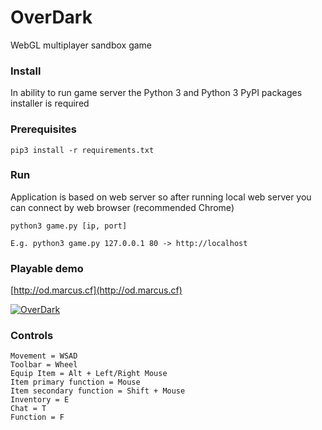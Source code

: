 # OverDark
WebGL multiplayer sandbox game

### Install
In ability to run game server the Python 3 and Python 3 PyPI packages installer is required

### Prerequisites
```
pip3 install -r requirements.txt
```

### Run
Application is based on web server so after running local web server you can connect by web browser (recommended Chrome)
```
python3 game.py [ip, port]

E.g. python3 game.py 127.0.0.1 80 -> http://localhost
```

### Playable demo

[http://od.marcus.cf](http://od.marcus.cf)

[![OverDark](http://img.youtube.com/vi/2zuRVztyG2Q/0.jpg)](http://www.youtube.com/watch?v=2zuRVztyG2Q)

### Controls
```
Movement = WSAD
Toolbar = Wheel
Equip Item = Alt + Left/Right Mouse
Item primary function = Mouse
Item secondary function = Shift + Mouse
Inventory = E
Chat = T
Function = F
```
